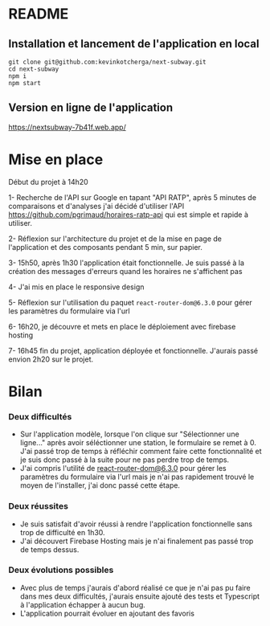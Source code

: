 # README

## Installation et lancement de l'application en local 

```
git clone git@github.com:kevinkotcherga/next-subway.git
cd next-subway
npm i
npm start
```

## Version en ligne de l'application
https://nextsubway-7b41f.web.app/

# Mise en place

Début du projet à 14h20 

1- Recherche de l'API sur Google en tapant "API RATP", après 5 minutes de comparaisons et d'analyses j'ai décidé d'utiliser l'API https://github.com/pgrimaud/horaires-ratp-api qui est simple et rapide à utiliser.

2- Réflexion sur l'architecture du projet et de la mise en page de l'application et des composants pendant 5 min, sur papier.

3- 15h50, après 1h30 l'application était fonctionnelle. Je suis passé à la création des messages d'erreurs quand les horaires ne s'affichent pas

4- J'ai mis en place le responsive design 

5- Réflexion sur l'utilisation du paquet `react-router-dom@6.3.0` pour gérer les paramètres du formulaire via l'url

6- 16h20, je découvre et mets en place le déploiement avec firebase hosting

7- 16h45 fin du projet, application déployée et fonctionnelle. J'aurais passé envion 2h20 sur le projet.

# Bilan

### Deux difficultés
- Sur l'application modèle, lorsque l'on clique sur "Sélectionner une ligne..." après avoir séléctionner une station, le formulaire se remet à 0. J'ai passé trop de temps à réfléchir comment faire cette fonctionnalité et je suis donc passé à la suite pour ne pas perdre trop de temps.
- J'ai compris l'utilité de react-router-dom@6.3.0 pour gérer les paramètres du formulaire via l'url mais je n'ai pas rapidement trouvé le moyen de l'installer, j'ai donc passé cette étape.

### Deux réussites
- Je suis satisfait d'avoir réussi à rendre l'application fonctionnelle sans trop de difficulté en 1h30.
- J'ai découvert Firebase Hosting mais je n'ai finalement pas passé trop de temps dessus.

### Deux évolutions possibles
- Avec plus de temps j'aurais d'abord réalisé ce que je n'ai pas pu faire dans mes deux difficultés, j'aurais ensuite ajouté des tests et Typescript à l'application échapper à aucun bug.
- L'application pourrait évoluer en ajoutant des favoris 
